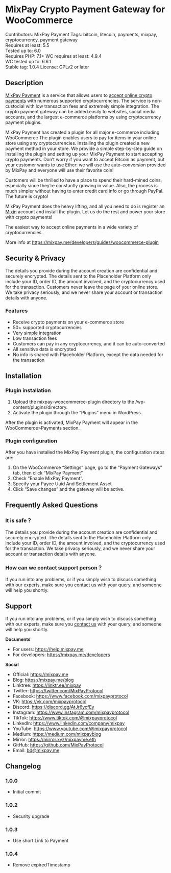 # MixPay Crypto Payment Gateway for WooCommerce
Contributors: MixPay Payment
Tags: bitcoin, litecoin, payments, mixpay, cryptocurrency, payment gateway  
Requires at least:       5.5  
Tested up to:            6.0  
Requires PHP:            7.1+
WC requires at least:    4.9.4  
WC tested up to:         6.6.1  
Stable tag:              1.0.4
License:                 GPLv2 or later

## Description

[MixPay Payment](https://mixpay.me/) is a service that allows users to [accept online crypto payments](https://github.com/MixPayHQ/mixpay-woocommerce-plugin) with numerous supported cryptocurrencies. The service is non-custodial with low transaction fees and extremely simple integration. The crypto payment gateway can be added easily to websites, social media accounts, and the largest e-commerce platforms by using cryptocurrency payment plugins.

MixPay Payment has created a plugin for all major e-commerce including WooCommerce The plugin enables users to pay for items in your online store using any cryptocurrencies. Installing the plugin created a new payment method in your store. We provide a simple step-by-step guide on installing the plugin and setting up your MixPay Payment to start accepting crypto payments. Don’t worry if you want to accept Bitcoin as payment, but your customer wants to use Ether: we will use the auto-conversion provided by MixPay and everyone will use their favorite coin!

Customers will be thrilled to have a place to spend their hard-mined coins, especially since they’re constantly growing in value. Also, the process is much simpler without having to enter credit card info or go through PayPal. The future is crypto!

MixPay Payment  does the heavy lifting, and all you need to do is register an [Mixin](https://mixin.one) account and install the plugin. Let us do the rest and power your store with crypto payments!

The easiest way to accept online payments in a wide variety of cryptocurrencies.


More info at https://mixpay.me/developers/guides/woocommerce-plugin

## Security & Privacy
The details you provide during the account creation are confidential and securely encrypted. The details sent to the Placeholder Platform only include your ID, order ID, the amount involved, and the cryptocurrency used for the transaction. Customers never leave the page of your online store. We take privacy seriously, and we never share your account or transaction details with anyone.

### Features

* Receive crypto payments on your e-commerce store
* 50+ supported cryptocurrencies
* Very simple integration
* Low transaction fees
* Customers can pay in any cryptocurrency, and it can be auto-converted
* All sensitive data is encrypted
* No info is shared with Placeholder Platform, except the data needed for the transaction

## Installation 

### Plugin installation

1. Upload the mixpay-woocommerce-plugin directory to the /wp-content/plugins/directory.
2. Activate the plugin through the “Plugins” menu in WordPress.

After the plugin is activated, MixPay Payment will appear in the WooCommerce>Payments section.

### Plugin configuration 

After you have installed the MixPay Payment plugin, the configuration steps are:
1. On the WooCommerce “Settings” page, go to the “Payment Gateways” tab, then click “MixPay Payment”
2. Check “Enable MixPay Payment”.
3. Specify your Payee Uuid And Settlement Asset
4. Click “Save changes” and the gateway will be active.

## Frequently Asked Questions

### It is safe？

The details you provide during the account creation are confidential and securely encrypted. The details sent to the Placeholder Platform only include your ID, order ID, the amount involved, and the cryptocurrency used for the transaction. We take privacy seriously, and we never share your account or transaction details with anyone.

### How can we contact support person？

If you run into any problems, or if you simply wish to discuss something with our experts, make sure you [contact us](bd@mixpay.me) with your query, and someone will help you shortly.

## Support 

If you run into any problems, or if you simply wish to discuss something with our experts, make sure you [contact us](bd@mixpay.me) with your query, and someone will help you shortly.

**Documents**

* For users: https://help.mixpay.me
* For developers: https://mixpay.me/developers

**Social**

* Official: https://mixpay.me
* Blog: https://mixpay.me/blog
* Linktree: https://linktr.ee/mixpay
* Twitter: https://twitter.com/MixPayProtocol
* Facebook: https://www.facebook.com/mixpayprotocol
* VK: https://vk.com/mixpayprotocol
* Discord: https://discord.gg/AtJr6ycfEy
* Instagram: https://www.instagram.com/mixpayprotocol
* TikTok: https://www.tiktok.com/@mixpayprotocol
* LinkedIn: https://www.linkedin.com/company/mixpay
* YouTube: https://www.youtube.com/@mixpayprotocol
* Medium: https://medium.com/mixpayblog
* Mirror: https://mirror.xyz/mixpayme.eth
* GitHub: https://github.com/MixPayProtocol
* Email: bd@mixpay.me

## Changelog
### 1.0.0 
* Initial commit
### 1.0.2 
* Security upgrade
### 1.0.3
* Use short Link to Payment
### 1.0.4
* Remove expiredTimestamp
